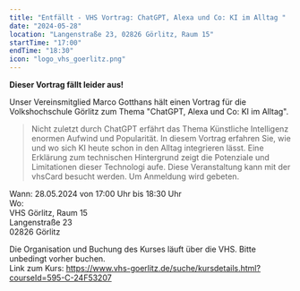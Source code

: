 ```yaml
---
title: "Entfällt - VHS Vortrag: ChatGPT, Alexa und Co: KI im Alltag "
date: "2024-05-28"
location: "Langenstraße 23, 02826 Görlitz, Raum 15"
startTime: "17:00"
endTime: "18:30"
icon: "logo_vhs_goerlitz.png"
---
```


**Dieser Vortrag fällt leider aus!**

Unser Vereinsmitglied Marco Gotthans hält einen Vortrag für die Volkshochschule Görlitz zum Thema "ChatGPT, Alexa und
Co: KI im Alltag".

> Nicht zuletzt durch ChatGPT erfährt das Thema Künstliche Intelligenz enormen Aufwind und Popularität. In diesem
> Vortrag erfahren Sie, wie und wo sich KI heute schon in den Alltag integrieren lässt. Eine Erklärung zum technischen
> Hintergrund zeigt die Potenziale und Limitationen dieser Technologi aufe. Diese Veranstaltung kann mit der vhsCard
> besucht werden. Um Anmeldung wird gebeten.

Wann: 28.05.2024 von 17:00 Uhr bis 18:30 Uhr  
Wo:  
VHS Görlitz, Raum 15  
Langenstraße 23  
02826 Görlitz

Die Organisation und Buchung des Kurses läuft über die VHS. Bitte unbedingt vorher buchen.  
Link zum Kurs: https://www.vhs-goerlitz.de/suche/kursdetails.html?courseId=595-C-24F53207
